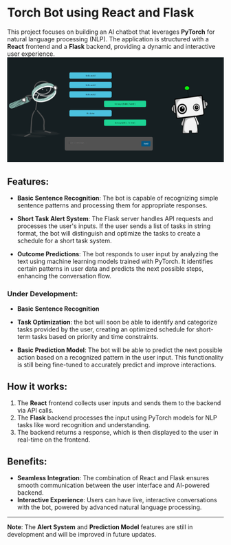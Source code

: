 # Torch Bot using React and Flask

This project focuses on building an AI chatbot that leverages **PyTorch** for natural language processing (NLP). The application is structured with a **React** frontend and a **Flask** backend, providing a dynamic and interactive user experience.
![Bot Outlook](assets/bot.png)

## Features:
- **Basic Sentence Recognition**: The bot is capable of recognizing simple sentence patterns and processing them for appropriate responses.

- **Short Task Alert System**: The Flask server handles API requests and processes the user's inputs. If the user sends a list of tasks in string format, the bot will distinguish and optimize the tasks to create a schedule for a short task system. 

- **Outcome Predictions**: The bot responds to user input by analyzing the text using machine learning models trained with PyTorch. It identifies certain patterns in user data and predicts the next possible steps, enhancing the conversation flow.

### Under Development:
- **Basic Sentence Recognition**
- **Task Optimization**: the bot will soon be able to identify and categorize tasks provided by the user, creating an optimized schedule for short-term tasks based on priority and time constraints.
  
- **Basic Prediction Model**: The bot will be able to predict the next possible action based on a recognized pattern in the user input. This functionality is still being fine-tuned to accurately predict and improve interactions.

## How it works:
1. The **React** frontend collects user inputs and sends them to the backend via API calls.
2. The **Flask** backend processes the input using PyTorch models for NLP tasks like word recognition and understanding.
3. The backend returns a response, which is then displayed to the user in real-time on the frontend.

## Benefits:
- **Seamless Integration**: The combination of React and Flask ensures smooth communication between the user interface and AI-powered backend.
- **Interactive Experience**: Users can have live, interactive conversations with the bot, powered by advanced natural language processing.

---

**Note**: The **Alert System** and **Prediction Model** features are still in development and will be improved in future updates.
